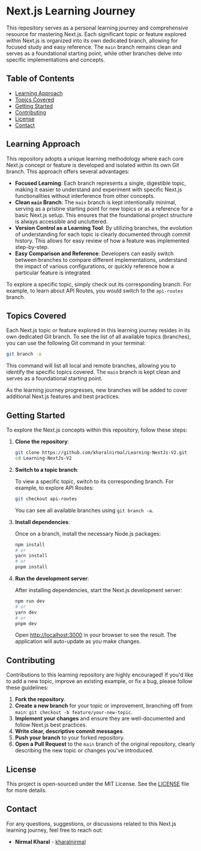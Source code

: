 # Next.js Learning Journey

This repository serves as a personal learning journey and comprehensive resource for mastering Next.js. Each significant topic or feature explored within Next.js is organized into its own dedicated branch, allowing for focused study and easy reference. The `main` branch remains clean and serves as a foundational starting point, while other branches delve into specific implementations and concepts.

## Table of Contents

- [Learning Approach](#learning-approach)
- [Topics Covered](#topics-covered)
- [Getting Started](#getting-started)
- [Contributing](#contributing)
- [License](#license)
- [Contact](#contact)




## Learning Approach

This repository adopts a unique learning methodology where each core Next.js concept or feature is developed and isolated within its own Git branch. This approach offers several advantages:

-   **Focused Learning**: Each branch represents a single, digestible topic, making it easier to understand and experiment with specific Next.js functionalities without interference from other concepts.
-   **Clean `main` Branch**: The `main` branch is kept intentionally minimal, serving as a pristine starting point for new topics or as a reference for a basic Next.js setup. This ensures that the foundational project structure is always accessible and uncluttered.
-   **Version Control as a Learning Tool**: By utilizing branches, the evolution of understanding for each topic is clearly documented through commit history. This allows for easy review of how a feature was implemented step-by-step.
-   **Easy Comparison and Reference**: Developers can easily switch between branches to compare different implementations, understand the impact of various configurations, or quickly reference how a particular feature is integrated.

To explore a specific topic, simply check out its corresponding branch. For example, to learn about API Routes, you would switch to the `api-routes` branch.




## Topics Covered

Each Next.js topic or feature explored in this learning journey resides in its own dedicated Git branch. To see the list of all available topics (branches), you can use the following Git command in your terminal:

```bash
git branch -a
```

This command will list all local and remote branches, allowing you to identify the specific topics covered. The `main` branch is kept clean and serves as a foundational starting point.

As the learning journey progresses, new branches will be added to cover additional Next.js features and best practices.




## Getting Started

To explore the Next.js concepts within this repository, follow these steps:

1.  **Clone the repository**:

    ```bash
    git clone https://github.com/kharalnirmal/Learning-NextJs-V2.git
    cd Learning-NextJs-V2
    ```

2.  **Switch to a topic branch**:

    To view a specific topic, switch to its corresponding branch. For example, to explore API Routes:

    ```bash
    git checkout api-routes
    ```

    You can see all available branches using `git branch -a`.

3.  **Install dependencies**:

    Once on a branch, install the necessary Node.js packages:

    ```bash
    npm install
    # or
    yarn install
    # or
    pnpm install
    ```

4.  **Run the development server**:

    After installing dependencies, start the Next.js development server:

    ```bash
    npm run dev
    # or
    yarn dev
    # or
    pnpm dev
    ```

    Open [http://localhost:3000](http://localhost:3000) in your browser to see the result. The application will auto-update as you make changes.





## Contributing

Contributions to this learning repository are highly encouraged! If you'd like to add a new topic, improve an existing example, or fix a bug, please follow these guidelines:

1.  **Fork the repository**.
2.  **Create a new branch** for your topic or improvement, branching off from `main`: `git checkout -b feature/your-new-topic`.
3.  **Implement your changes** and ensure they are well-documented and follow Next.js best practices.
4.  **Write clear, descriptive commit messages**.
5.  **Push your branch** to your forked repository.
6.  **Open a Pull Request** to the `main` branch of the original repository, clearly describing the new topic or changes you've introduced.

## License

This project is open-sourced under the MIT License. See the [LICENSE](LICENSE) file for more details.

## Contact

For any questions, suggestions, or discussions related to this Next.js learning journey, feel free to reach out:

-   **Nirmal Kharal** - [kharalnirmal](https://github.com/kharalnirmal)



